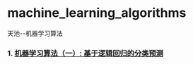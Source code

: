 # machine_learning_algorithms
天池--机器学习算法

### 1. [机器学习算法（一）: 基于逻辑回归的分类预测](https://github.com/K-m9/machine_learning_algorithms/blob/master/Task1.ipynb)
